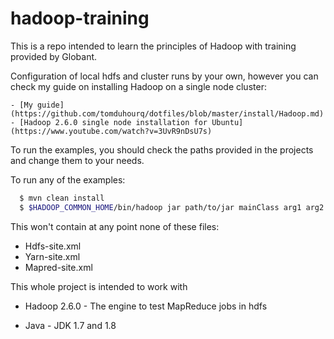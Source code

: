 # hadoop-training

This is a repo intended to learn the principles of Hadoop with training provided by Globant.

Configuration of local hdfs and cluster runs by your own, however you can check my guide on installing Hadoop on a single node cluster:

	- [My guide](https://github.com/tomduhourq/dotfiles/blob/master/install/Hadoop.md)
  	- [Hadoop 2.6.0 single node installation for Ubuntu](https://www.youtube.com/watch?v=3UvR9nDsU7s)

To run the examples, you should check the paths provided in the projects and change them to your needs.

To run any of the examples:

```bash
  $ mvn clean install
  $ $HADOOP_COMMON_HOME/bin/hadoop jar path/to/jar mainClass arg1 arg2 ...
```
This won't contain at any point none of these files:

- Hdfs-site.xml
- Yarn-site.xml
- Mapred-site.xml

This whole project is intended to work with

- Hadoop 2.6.0 - The engine to test MapReduce jobs in hdfs

- Java - JDK 1.7 and 1.8

